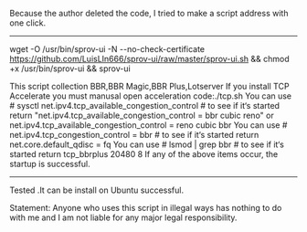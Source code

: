 Because the author deleted the code, I tried to make a script address with one click.
______________________________________________________________________________
wget -O /usr/bin/sprov-ui -N --no-check-certificate https://github.com/LuisLIn666/sprov-ui/raw/master/sprov-ui.sh && chmod +x /usr/bin/sprov-ui && sprov-ui

This script collection BBR,BBR Magic,BBR Plus,Lotserver
If you install TCP Accelerate you must manusal open acceleration
code:./tcp.sh
You can use   # sysctl net.ipv4.tcp_available_congestion_control   # to see if it‘s started
return "net.ipv4.tcp_available_congestion_control = bbr cubic reno"  or net.ipv4.tcp_available_congestion_control = reno cubic bbr
You can use   # net.ipv4.tcp_congestion_control = bbr   # to see if it‘s started
return net.core.default_qdisc = fq
You can use   #  lsmod | grep bbr # to see if it‘s started
return tcp_bbrplus            20480  8
If any of the above items occur, the startup is successful.
______________________________________
Tested .It can be install on Ubuntu successful.



Statement: Anyone who uses this script in illegal ways has nothing to do with me and I am not liable for any major legal responsibility.
